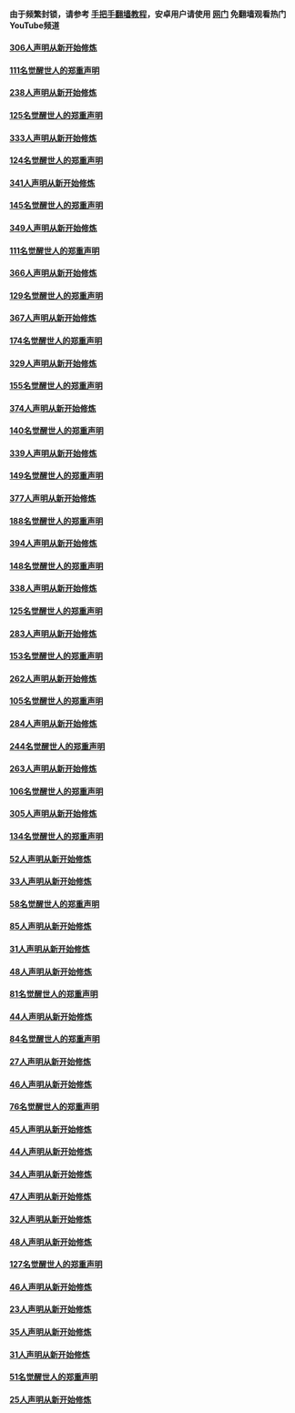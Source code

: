 #### 由于频繁封锁，请参考 [手把手翻墙教程](https://github.com/gfw-breaker/guides/wiki/)，安卓用户请使用 [网门](https://github.com/gfw-breaker/nogfw/blob/master/dl.md?t=07160700) 免翻墙观看热门YouTube频道 

#### [306人声明从新开始修炼](../pages/91/428076.md?t=07160700) 

#### [111名觉醒世人的郑重声明](../pages/91/428075.md?t=07160700) 

#### [238人声明从新开始修炼](../pages/91/427767.md?t=07160700) 

#### [125名觉醒世人的郑重声明](../pages/91/427766.md?t=07160700) 

#### [333人声明从新开始修炼](../pages/91/427525.md?t=07160700) 

#### [124名觉醒世人的郑重声明](../pages/91/427524.md?t=07160700) 

#### [341人声明从新开始修炼](../pages/91/427255.md?t=07160700) 

#### [145名觉醒世人的郑重声明](../pages/91/427254.md?t=07160700) 

#### [349人声明从新开始修炼](../pages/91/426969.md?t=07160700) 

#### [111名觉醒世人的郑重声明](../pages/91/426968.md?t=07160700) 

#### [366人声明从新开始修炼](../pages/91/426737.md?t=07160700) 

#### [129名觉醒世人的郑重声明](../pages/91/426736.md?t=07160700) 

#### [367人声明从新开始修炼](../pages/91/426421.md?t=07160700) 

#### [174名觉醒世人的郑重声明](../pages/91/426420.md?t=07160700) 

#### [329人声明从新开始修炼](../pages/91/426139.md?t=07160700) 

#### [155名觉醒世人的郑重声明](../pages/91/426138.md?t=07160700) 

#### [374人声明从新开始修炼](../pages/91/425811.md?t=07160700) 

#### [140名觉醒世人的郑重声明](../pages/91/425810.md?t=07160700) 

#### [339人声明从新开始修炼](../pages/91/425690.md?t=07160700) 

#### [149名觉醒世人的郑重声明](../pages/91/425689.md?t=07160700) 

#### [377人声明从新开始修炼](../pages/91/424867.md?t=07160700) 

#### [188名觉醒世人的郑重声明](../pages/91/424866.md?t=07160700) 

#### [394人声明从新开始修炼](../pages/91/423914.md?t=07160700) 

#### [148名觉醒世人的郑重声明](../pages/91/423913.md?t=07160700) 

#### [338人声明从新开始修炼](../pages/91/423540.md?t=07160700) 

#### [125名觉醒世人的郑重声明](../pages/91/423539.md?t=07160700) 

#### [283人声明从新开始修炼](../pages/91/423296.md?t=07160700) 

#### [153名觉醒世人的郑重声明](../pages/91/423295.md?t=07160700) 

#### [262人声明从新开始修炼](../pages/91/423004.md?t=07160700) 

#### [105名觉醒世人的郑重声明](../pages/91/423003.md?t=07160700) 

#### [284人声明从新开始修炼](../pages/91/422707.md?t=07160700) 

#### [244名觉醒世人的郑重声明](../pages/91/422706.md?t=07160700) 

#### [263人声明从新开始修炼](../pages/91/422553.md?t=07160700) 

#### [106名觉醒世人的郑重声明](../pages/91/422552.md?t=07160700) 

#### [305人声明从新开始修炼](../pages/91/422153.md?t=07160700) 

#### [134名觉醒世人的郑重声明](../pages/91/422152.md?t=07160700) 

#### [52人声明从新开始修炼](../pages/91/421846.md?t=07160700) 

#### [33人声明从新开始修炼](../pages/91/421804.md?t=07160700) 

#### [58名觉醒世人的郑重声明](../pages/91/421845.md?t=07160700) 

#### [85人声明从新开始修炼](../pages/91/421769.md?t=07160700) 

#### [31人声明从新开始修炼](../pages/91/421763.md?t=07160700) 

#### [48人声明从新开始修炼](../pages/91/421605.md?t=07160700) 

#### [81名觉醒世人的郑重声明](../pages/91/421656.md?t=07160700) 

#### [44人声明从新开始修炼](../pages/91/421544.md?t=07160700) 

#### [84名觉醒世人的郑重声明](../pages/91/421543.md?t=07160700) 

#### [27人声明从新开始修炼](../pages/91/421465.md?t=07160700) 

#### [46人声明从新开始修炼](../pages/91/421454.md?t=07160700) 

#### [76名觉醒世人的郑重声明](../pages/91/421453.md?t=07160700) 

#### [45人声明从新开始修炼](../pages/91/421452.md?t=07160700) 

#### [44人声明从新开始修炼](../pages/91/421422.md?t=07160700) 

#### [34人声明从新开始修炼](../pages/91/421322.md?t=07160700) 

#### [47人声明从新开始修炼](../pages/91/421264.md?t=07160700) 

#### [32人声明从新开始修炼](../pages/91/421225.md?t=07160700) 

#### [48人声明从新开始修炼](../pages/91/421202.md?t=07160700) 

#### [127名觉醒世人的郑重声明](../pages/91/421224.md?t=07160700) 

#### [46人声明从新开始修炼](../pages/91/421203.md?t=07160700) 

#### [23人声明从新开始修炼](../pages/91/421138.md?t=07160700) 

#### [35人声明从新开始修炼](../pages/91/421122.md?t=07160700) 

#### [31人声明从新开始修炼](../pages/91/421081.md?t=07160700) 

#### [51名觉醒世人的郑重声明](../pages/91/421080.md?t=07160700) 

#### [25人声明从新开始修炼](../pages/91/421020.md?t=07160700) 

